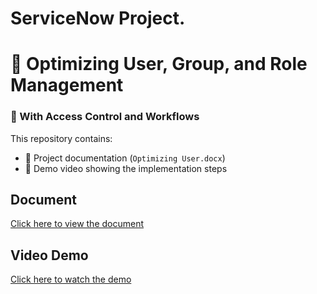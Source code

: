# ServiceNow Project.
# 🚀 Optimizing User, Group, and Role Management  
### 🔐 With Access Control and Workflows

This repository contains:
- 📄 Project documentation (`Optimizing User.docx`)
- 🎥 Demo video showing the implementation steps

## Document
[Click here to view the document](https://github.com/dhanush007-d/optimizing-user/blob/main/Optimizing%20User.docx)

## Video Demo
[Click here to watch the demo](https://drive.google.com/file/d/1P6QvT9tYy-fWuELPSwdhqtmI3U7TV-yp/view?usp=drivesdk)
